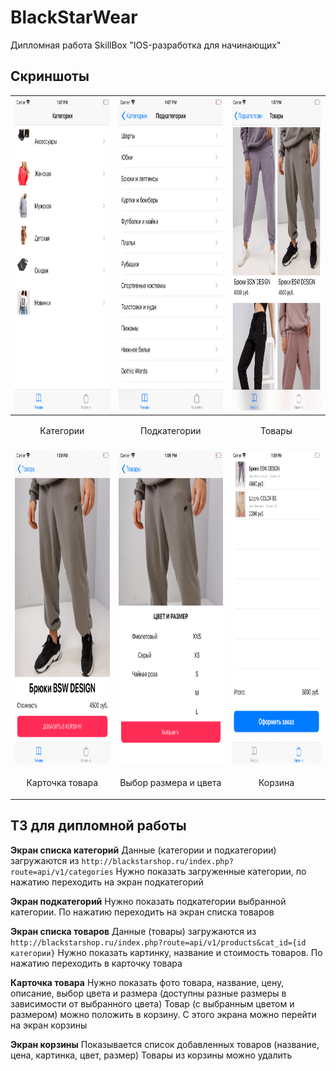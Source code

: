 # BlackStarWear
 Дипломная работа SkillBox "IOS-разработка для начинающих"


Скриншоты 
----------------

| <img height="500" src="https://github.com/muriginvlad/BlackStarWear/raw/master/Screenshots/Screenshot1.png" /> | <img height="500" src="https://github.com/muriginvlad/BlackStarWear/raw/master/Screenshots/Screenshot2.png" /> | <img height="500" src="https://github.com/muriginvlad/BlackStarWear/raw/master/Screenshots/Screenshot3.png" /> |
|------------|------------|------------|
|<p align="center">Категории</p>|<p align="center">Подкатегории</p>|<p align="center">Товары</p>|
||||
| <img height="500" src="https://github.com/muriginvlad/BlackStarWear/raw/master/Screenshots/Screenshot4.png" /> | <img height="500" src="https://github.com/muriginvlad/BlackStarWear/raw/master/Screenshots/Screenshot5.png" /> | <img height="500" src="https://github.com/muriginvlad/BlackStarWear/raw/master/Screenshots/Screenshot6.png" /> |
|<p align="center">Карточка товара</p>|<p align="center">Выбор размера и цвета</p>|<p align="center">Корзина</p>|





ТЗ для дипломной работы
----------------

**Экран списка категорий**
Данные (категории и подкатегории) загружаются из `http://blackstarshop.ru/index.php?route=api/v1/categories`
Нужно показать загруженные категории, по нажатию переходить на экран подкатегорий

**Экран подкатегорий**
Нужно показать подкатегории выбранной категории. По нажатию переходить на экран списка товаров

**Экран списка товаров**
Данные (товары) загружаются из `http://blackstarshop.ru/index.php?route=api/v1/products&cat_id={id категории}`
Нужно показать картинку, название и стоимость товаров. По нажатию переходить в карточку товара

 **Карточка товара**
Нужно показать фото товара, название, цену, описание, выбор цвета и размера (доступны разные размеры в зависимости от выбранного цвета)
Товар (с выбранным цветом и размером) можно положить в корзину. С этого экрана можно перейти на экран корзины

**Экран корзины**
Показывается список добавленных товаров (название, цена, картинка, цвет, размер) Товары из корзины можно удалить

